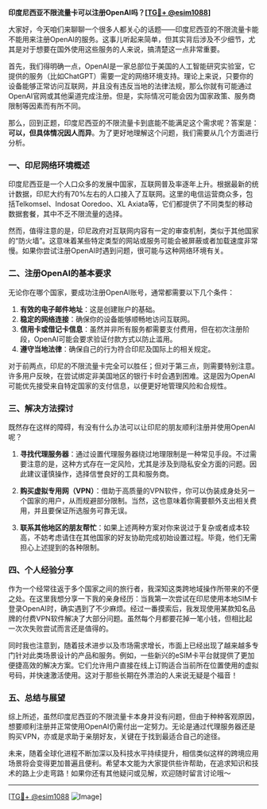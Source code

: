 **印度尼西亚不限流量卡可以注册OpenAI吗？[[TG💪+ @esim1088](https://t.me/s/esim1088)]**

大家好，今天咱们来聊聊一个很多人都关心的话题——印度尼西亚的不限流量卡能不能用来注册OpenAI的服务。这事儿听起来简单，但其实背后涉及不少细节，尤其是对于想要在国外使用这些服务的人来说，搞清楚这一点非常重要。

首先，我们得明确一点，OpenAI是一家总部位于美国的人工智能研究实验室，它提供的服务（比如ChatGPT）需要一定的网络环境支持。理论上来说，只要你的设备能够正常访问互联网，并且没有违反当地的法律法规，那么你就有可能通过OpenAI官网或其他渠道完成注册。但是，实际情况可能会因为国家政策、服务商限制等因素而有所不同。

那么，回到正题，印度尼西亚的不限流量卡到底能不能满足这个需求呢？答案是：**可以，但具体情况因人而异**。为了更好地理解这个问题，我们需要从几个方面进行分析。

### 一、印尼网络环境概述

印度尼西亚是一个人口众多的发展中国家，互联网普及率逐年上升。根据最新的统计数据，印尼大约有70%左右的人口接入了互联网。这里的电信运营商众多，包括Telkomsel、Indosat Ooredoo、XL Axiata等，它们都提供了不同类型的移动数据套餐，其中不乏不限流量的选择。

然而，值得注意的是，印尼政府对互联网内容有一定的审查机制，类似于其他国家的“防火墙”。这意味着某些特定类型的网站或服务可能会被屏蔽或者加载速度非常慢。如果你尝试注册OpenAI时遇到问题，很可能与这种网络环境有关。

### 二、注册OpenAI的基本要求

无论你在哪个国家，要成功注册OpenAI账号，通常都需要以下几个条件：

1. **有效的电子邮件地址**：这是创建账户的基础。
2. **稳定的网络连接**：确保你的设备能够顺畅地访问互联网。
3. **信用卡或借记卡信息**：虽然并非所有服务都需要支付费用，但在初次注册阶段，OpenAI可能会要求验证付款方式以防止滥用。
4. **遵守当地法律**：确保自己的行为符合印尼及国际上的相关规定。

对于前两点，印尼的不限流量卡完全可以胜任；但对于第三点，则需要特别注意。许多用户反映，在尝试绑定非美国地区的银行卡时会遇到困难。这是因为OpenAI可能优先接受来自特定国家的支付信息，以便更好地管理风险和合规性。

### 三、解决方法探讨

既然存在这样的障碍，有没有什么办法可以让印尼的朋友顺利注册并使用OpenAI呢？

1. **寻找代理服务器**：通过设置代理服务器绕过地理限制是一种常见手段。不过需要注意的是，这种方式存在一定风险，尤其是涉及到隐私安全方面的问题。因此建议谨慎操作，选择信誉良好的工具和服务商。

2. **购买虚拟专用网（VPN）**：借助于高质量的VPN软件，你可以伪装成身处另一个国家的用户，从而规避部分限制。当然，这也意味着你需要额外支出相关费用，并且要保证所选服务可靠无误。

3. **联系其他地区的朋友帮忙**：如果上述两种方案对你来说过于复杂或者成本较高，不妨考虑请住在其他国家的好友协助完成初始设置过程。毕竟，他们无需担心上述提到的各种限制。

### 四、个人经验分享

作为一个经常往返于多个国家之间的旅行者，我深知这类跨地域操作所带来的不便之处。在这里我想分享一下我的亲身经历：当我第一次尝试在印尼使用本地SIM卡登录OpenAI时，确实遇到了不少麻烦。经过一番摸索后，我发现使用某款知名品牌的付费VPN软件解决了大部分问题。虽然每个月都要花掉一笔小钱，但相比起一次次失败尝试而言还是值得的。

同时我也注意到，随着技术进步以及市场需求增长，市面上已经出现了越来越多专门针对此类场景设计的产品和服务。例如，一些新兴的eSIM卡平台就提供了更加便捷高效的解决方案。它们允许用户直接在线上订购适合当前所在位置使用的虚拟号码，并快速激活使用。这对于那些长期在外漂泊的人来说无疑是个福音！

### 五、总结与展望

综上所述，虽然印度尼西亚的不限流量卡本身并没有问题，但由于种种客观原因，想要顺利注册并正常使用OpenAI仍需付出一定努力。无论是通过代理服务器还是购买VPN，亦或是求助于亲朋好友，关键在于找到最适合自己的途径。

未来，随着全球化进程不断加深以及科技水平持续提升，相信类似这样的跨境应用场景将会变得更加普遍且便利。希望本文能为大家提供些许帮助，在追求知识和技术的路上少走弯路！如果你还有其他疑问或见解，欢迎随时留言讨论哦～

---

[[TG💪+ @esim1088](https://t.me/s/esim1088) ![Image](https://i.postimg.cc/4NQfJmqS/Snipaste-2025-05-13-00-14-12.png)]